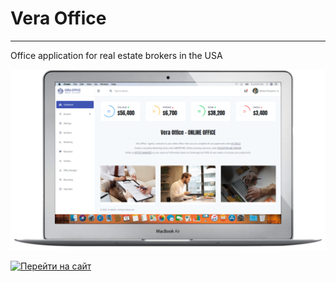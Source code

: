 # Vera Office

---

Office application for real estate brokers in the USA


![vera_office](/img/vOff_display.png)



[![Перейти на сайт](https://verarealty.github.io/assets/images/button2.png)](http://5guys.ru)
